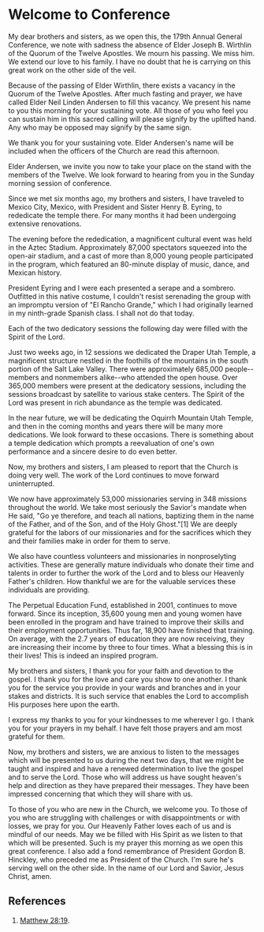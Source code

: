 # Welcome to Conference

My dear brothers and sisters, as we open this, the 179th Annual General
Conference, we note with sadness the absence of Elder Joseph B. Wirthlin of
the Quorum of the Twelve Apostles. We mourn his passing. We miss him. We
extend our love to his family. I have no doubt that he is carrying on this
great work on the other side of the veil.

Because of the passing of Elder Wirthlin, there exists a vacancy in the Quorum
of the Twelve Apostles. After much fasting and prayer, we have called Elder
Neil Linden Andersen to fill this vacancy. We present his name to you this
morning for your sustaining vote. All those of you who feel you can sustain
him in this sacred calling will please signify by the uplifted hand. Any who
may be opposed may signify by the same sign.

We thank you for your sustaining vote. Elder Andersen's name will be included
when the officers of the Church are read this afternoon.

Elder Andersen, we invite you now to take your place on the stand with the
members of the Twelve. We look forward to hearing from you in the Sunday
morning session of conference.

Since we met six months ago, my brothers and sisters, I have traveled to
Mexico City, Mexico, with President and Sister Henry B. Eyring, to rededicate
the temple there. For many months it had been undergoing extensive
renovations.

The evening before the rededication, a magnificent cultural event was held in
the Aztec Stadium. Approximately 87,000 spectators squeezed into the open-air
stadium, and a cast of more than 8,000 young people participated in the
program, which featured an 80-minute display of music, dance, and Mexican
history.

President Eyring and I were each presented a serape and a sombrero. Outfitted
in this native costume, I couldn't resist serenading the group with an
impromptu version of "El Rancho Grande," which I had originally learned in my
ninth-grade Spanish class. I shall not do that today.

Each of the two dedicatory sessions the following day were filled with the
Spirit of the Lord.

Just two weeks ago, in 12 sessions we dedicated the Draper Utah Temple, a
magnificent structure nestled in the foothills of the mountains in the south
portion of the Salt Lake Valley. There were approximately 685,000 people--
members and nonmembers alike--who attended the open house. Over 365,000
members were present at the dedicatory sessions, including the sessions
broadcast by satellite to various stake centers. The Spirit of the Lord was
present in rich abundance as the temple was dedicated.

In the near future, we will be dedicating the Oquirrh Mountain Utah Temple,
and then in the coming months and years there will be many more dedications.
We look forward to these occasions. There is something about a temple
dedication which prompts a reevaluation of one's own performance and a sincere
desire to do even better.

Now, my brothers and sisters, I am pleased to report that the Church is doing
very well. The work of the Lord continues to move forward uninterrupted.

We now have approximately 53,000 missionaries serving in 348 missions
throughout the world. We take most seriously the Savior's mandate when He
said, "Go ye therefore, and teach all nations, baptizing them in the name of
the Father, and of the Son, and of the Holy Ghost."[1] We are deeply grateful
for the labors of our missionaries and for the sacrifices which they and their
families make in order for them to serve.

We also have countless volunteers and missionaries in nonproselyting
activities. These are generally mature individuals who donate their time and
talents in order to further the work of the Lord and to bless our Heavenly
Father's children. How thankful we are for the valuable services these
individuals are providing.

The Perpetual Education Fund, established in 2001, continues to move forward.
Since its inception, 35,600 young men and young women have been enrolled in
the program and have trained to improve their skills and their employment
opportunities. Thus far, 18,900 have finished that training. On average, with
the 2.7 years of education they are now receiving, they are increasing their
income by three to four times. What a blessing this is in their lives! This is
indeed an inspired program.

My brothers and sisters, I thank you for your faith and devotion to the
gospel. I thank you for the love and care you show to one another. I thank you
for the service you provide in your wards and branches and in your stakes and
districts. It is such service that enables the Lord to accomplish His purposes
here upon the earth.

I express my thanks to you for your kindnesses to me wherever I go. I thank
you for your prayers in my behalf. I have felt those prayers and am most
grateful for them.

Now, my brothers and sisters, we are anxious to listen to the messages which
will be presented to us during the next two days, that we might be taught and
inspired and have a renewed determination to live the gospel and to serve the
Lord. Those who will address us have sought heaven's help and direction as
they have prepared their messages. They have been impressed concerning that
which they will share with us.

To those of you who are new in the Church, we welcome you. To those of you who
are struggling with challenges or with disappointments or with losses, we pray
for you. Our Heavenly Father loves each of us and is mindful of our needs. May
we be filled with His Spirit as we listen to that which will be presented.
Such is my prayer this morning as we open this great conference. I also add a
fond remembrance of President Gordon B. Hinckley, who preceded me as President
of the Church. I'm sure he's serving well on the other side. In the name of
our Lord and Savior, Jesus Christ, amen.

## References

  1. [Matthew 28:19](https://www.lds.org/scriptures/nt/matt/28.19?lang=eng#18).

